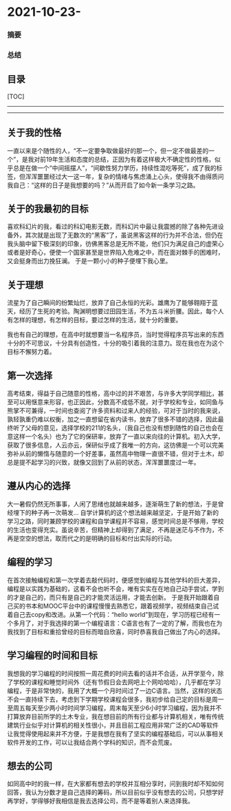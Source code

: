 # 2021-10-23-

### 摘要

> 

### 总结

> 

目录
---

[TOC]

------

------

## 关于我的性格

一直以来是个随性的人，“不一定要争取做最好的那一个，但一定不做最差的一个”，是我对前19年生活和态度的总结，正因为有着这样极大不确定性的性格，似乎总是在做一个“中间摇摆人”，“间歇性努力学历，持续性混吃等死”，成了我的标签，但浑浑噩噩经过大一这一年，复杂的情绪与焦虑涌上心头，使得我不由得质问我自己：“这样的日子是我想要的吗？”从而开启了如今新一条学习之路。

## 关于的我最初的目标

喜欢科幻片的我，看过的科幻电影无数，而科幻片中最让我震撼的除了各种先进设备外，其次就是出现了无数次的“黑客”了，虽说黑客这样的行为并不合法，但仍在我头脑中留下极深刻的印象，彷佛黑客总是无所不能，他们只为满足自己的虚荣心或者是好奇心，便使一个国家甚至是世界陷入危难之中，而在面对棘手的困难时，又会挺身而出力挽狂澜。
于是一颗小小的种子便埋下我心里。

## 关于理想

流星为了自己瞬间的纷繁灿烂，放弃了自己永恒的光彩。雄鹰为了能够翱翔于蓝天，经历了生死的考验。陶渊明想要过田园生活，不为五斗米折腰。因此，每个人有怎样的理想，有怎样的目标，要过怎样的生活，就十分的重要。

我也有自己的理想，在高中时就想要当一名程序员，当时觉得程序员写出来的东西十分的不可思议，十分具有创造性，十分的吸引着我的注意力。现在我也在为这个目标不懈努力着。

## 第一次选择

高考结束，得益于自己随意的性格，高中过的并不艰苦，与许多大学同学相比，甚至可以用惬意来形容，也正因此，分数高不成低不就，对于学校和专业，如同鱼与熊掌不可兼得，一时间也查阅了许多资料和过来人的经验，可对于当时的我来说，孰轻孰重仍难以权衡，加之一直想留在省内读书，放弃了很多不错的选择，因此最终听了父母的意见，选择学校的211的名头，（我自己也没有想到随性的自己也会在意这样一个名头）也为了它的保研率，放弃了一直以来向往的计算机。初入大学，获取了很多信息，人云亦云，保研似乎成了我唯一的方向，这彷佛是一个可以完美弥补从前的懒惰与随意的一个好差事，虽然高中物理一直很不错，但对于土木，却总是提不起学习的兴致，就像又回到了从前的状态，浑浑噩噩度过一年。

## 遵从内心的选择

大一暑假仍然无所事事，人闲了思绪也就越来越多，逐渐萌生了新的想法，于是曾经埋下的种子再一次萌发...
自学计算机的这个想法越来越坚定，于是开始了新的学习之路，同时兼顾学校的课程和自学课程并不容易，感觉时间总是不够用，学校的生活也变得充实。虽说辛苦，但精神上却得到了满足，不再是迷茫与不作为，不再是空空的想法，取而代之的是明确的目标和付出实际的行动。

## 编程的学习

在首次接触编程和第一次学着去敲代码时，便感觉到编程与其他学科的巨大差异，编程是以实践为基础的，这看不会也听不会，唯有实实在在地自己动手尝试，学到的才是自己的，而只有是自己的才能灵活运用，才能去创新。
于是我开始跟着自己买的书本和MOOC平台中的课程慢慢去熟悉它，跟着视频学，视频结束自己试着自己去copy和改进。从第一个代码：“hello world”到现在，学习历程已经有一个多月了，对于我选择的第一个编程语言：C语言也有了一定的了解，而我也在为我找到了目标和重拾曾经的目标而暗自欣喜，同时恭喜我自己做出了内心的选择。

## 学习编程的时间和目标

我想我的学习编程的时间按照一周花费的时间去看的话并不合适，从开学至今，除了学校的课程和睡觉时间外（还有节假日会去网吧上个网哈哈哈），几乎都在学习编程，于是非常快的，我用了大概一个月时间过了一边C语言。当然，这样的状态不会一直持续下去，考虑到下学期学校课程会很多，我初步给自己定的目标是周一至周五每天至少两小时时间学习编程，周末每天至少6小时学习编程，因为我并不打算放弃目前所学的土木专业，我在想目前的所有行业都与计算机相关，唯有传统建筑行业似乎对计算机的相关性很小，并且目前工程应用非常广泛的CAD等软件让我觉得使用起来并不方便，于是我想在我有了坚实的编程基础后，可以从事相关软件开发的工作，可以让我结合两个学科的知识，而不会荒废。

## 想去的公司

如同高中时的我一样，在大家都有想去的学校并互相分享时，问到我时却不知如何回答，我认为分数才是自己选择的筹码，所以目前似乎没有想去的公司，只想学好再学好，学得够好我相信是我去选择公司，而不是等着别人来选择我。

